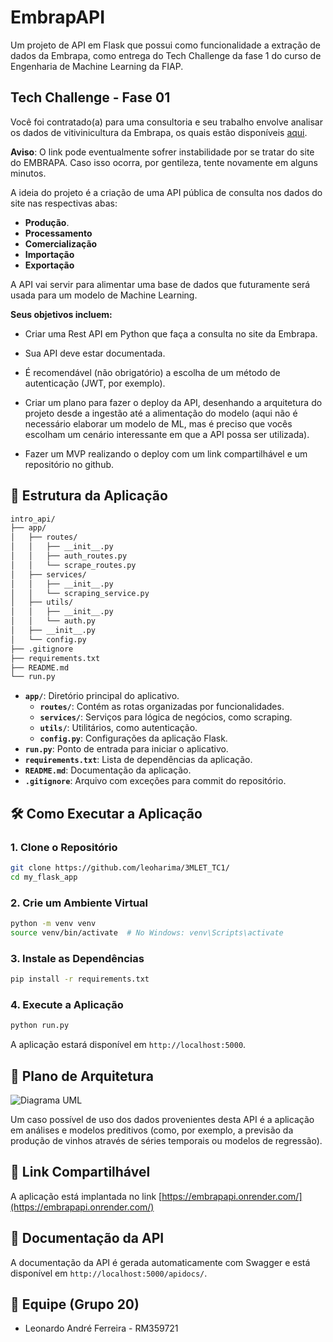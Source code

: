# EmbrapAPI

Um projeto de API em Flask que possui como funcionalidade a extração de dados da Embrapa, 
como entrega do Tech Challenge da fase 1 do curso de Engenharia de Machine Learning da FIAP.

## Tech Challenge - Fase 01

Você foi contratado(a) para uma consultoria e seu trabalho envolve
analisar os dados de vitivinicultura da Embrapa, os quais estão disponíveis [aqui](http://vitibrasil.cnpuv.embrapa.br/index.php?opcao=opt_01).

**Aviso**: O link pode eventualmente sofrer instabilidade por se tratar do site do
EMBRAPA. Caso isso ocorra, por gentileza, tente novamente em alguns
minutos.

A ideia do projeto é a criação de uma API pública de consulta nos dados
do site nas respectivas abas:
- **Produção**.
- **Processamento**
- **Comercialização**
- **Importação**
- **Exportação**

A API vai servir para alimentar uma base de dados que futuramente será
usada para um modelo de Machine Learning.

**Seus objetivos incluem:**

- Criar uma Rest API em Python que faça a consulta no site da Embrapa.

- Sua API deve estar documentada.

- É recomendável (não obrigatório) a escolha de um método de
autenticação (JWT, por exemplo).

- Criar um plano para fazer o deploy da API, desenhando a arquitetura
do projeto desde a ingestão até a alimentação do modelo (aqui não é
necessário elaborar um modelo de ML, mas é preciso que vocês
escolham um cenário interessante em que a API possa ser utilizada).

- Fazer um MVP realizando o deploy com um link compartilhável e um
repositório no github.

## 📁 Estrutura da Aplicação

```bash
intro_api/
├── app/
│   ├── routes/
│   │   ├── __init__.py
│   │   ├── auth_routes.py
│   │   └── scrape_routes.py
│   ├── services/
│   │   ├── __init__.py
│   │   └── scraping_service.py
│   ├── utils/
│   │   ├── __init__.py
│   │   └── auth.py
│   ├── __init__.py
│   └── config.py
├── .gitignore
├── requirements.txt
├── README.md
└── run.py
```

- **`app/`**: Diretório principal do aplicativo.
  - **`routes/`**: Contém as rotas organizadas por funcionalidades.
  - **`services/`**: Serviços para lógica de negócios, como scraping.
  - **`utils/`**: Utilitários, como autenticação.
  - **`config.py`**: Configurações da aplicação Flask.
- **`run.py`**: Ponto de entrada para iniciar o aplicativo.
- **`requirements.txt`**: Lista de dependências da aplicação.
- **`README.md`**: Documentação da aplicação.
- **`.gitignore`**: Arquivo com exceções para commit do repositório.

## 🛠️ Como Executar a Aplicação

### 1. Clone o Repositório

```bash
git clone https://github.com/leoharima/3MLET_TC1/
cd my_flask_app
```

### 2. Crie um Ambiente Virtual

```bash
python -m venv venv
source venv/bin/activate  # No Windows: venv\Scripts\activate
```

### 3. Instale as Dependências

```bash
pip install -r requirements.txt
```

### 4. Execute a Aplicação

```bash
python run.py
```

A aplicação estará disponível em `http://localhost:5000`.

## 📐 Plano de Arquitetura

![Diagrama UML](http://www.plantuml.com/plantuml/png/ZPGzRzim441t_eg3vnJUEnJvQ18Ka077Jf6Xw72XBWvXcbIFnwP5qVzU7oF8QY8QNWn9llT4YGywJu8iUUSDMeaCNnEnCVeB7px1bNSK13x2YdvaIc9CXtQB6u9P4x65I_GOBF4C_XW0W6__NOMhkEjYe23VpTyH-a2Fi2R-EU9kSt0sSgWX5rtddKLnCGpCZSUqXOlbbnhq6GKVCT50B6EI3TFwhgaXb_k3t0t0wsbPhBDqz7aiO-V2ve0IPd5FsQzZxewj4DOIUNysaELYWrk2EPJZ1sHwZZdHKStITUHTE7YkxnjOShIKKWrSe7tU8z0GSXYlVj708hRaQ-2AKlQI3c-MgNLMj-VjlLuJqfXcbJXcexxgCofuNucoDv5VaDl1CJcc-4GmolVlQE2dvrGmrOyQxZBnRvYNdQIoPwOogvPQL6hg_okA-ZegRQcWTDYleJwdaXCoKsF_K2jywQMdSNg7oG1LUVrB6AsSmJrZI4-HTsUW6szgYDhU9QagDRW0S-W3D9DZYayMgePR2iGe17tJfZAg5lqkbbebSnY0Smfjtlb_)

Um caso possível de uso dos dados provenientes desta API é a aplicação em análises e modelos preditivos (como, por exemplo, a previsão da produção de vinhos através de séries temporais ou modelos de regressão).

## 🔗 Link Compartilhável

A aplicação está implantada no link [https://embrapapi.onrender.com/](https://embrapapi.onrender.com/)

## 📖 Documentação da API

A documentação da API é gerada automaticamente com Swagger e está disponível em `http://localhost:5000/apidocs/`.

## 🤝 Equipe (Grupo 20)
- Leonardo André Ferreira - RM359721
